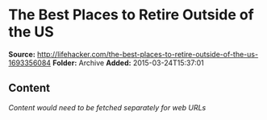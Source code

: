 # The Best Places to Retire Outside of the US

**Source:** http://lifehacker.com/the-best-places-to-retire-outside-of-the-us-1693356084
**Folder:** Archive
**Added:** 2015-03-24T15:37:01




## Content
*Content would need to be fetched separately for web URLs*
